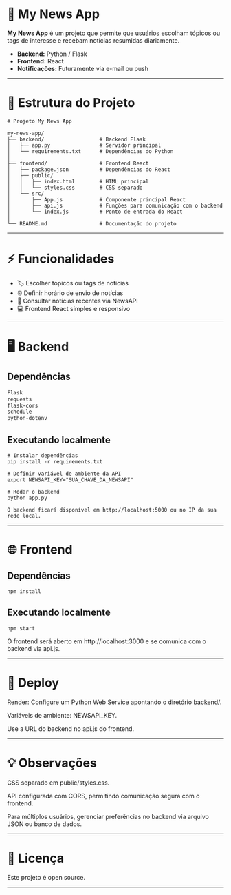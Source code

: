 # 📰 My News App

**My News App** é um projeto que permite que usuários escolham tópicos ou tags de interesse e recebam notícias resumidas diariamente.  

- **Backend:** Python / Flask  
- **Frontend:** React  
- **Notificações:** Futuramente via e-mail ou push  

---

# 📁 Estrutura do Projeto
```
# Projeto My News App

my-news-app/
├── backend/                  # Backend Flask
│   ├── app.py                # Servidor principal
│   └── requirements.txt      # Dependências do Python
│
├── frontend/                 # Frontend React
│   ├── package.json          # Dependências do React
│   ├── public/
│   │   ├── index.html        # HTML principal
│   │   └── styles.css        # CSS separado
│   └── src/
│       ├── App.js            # Componente principal React
│       ├── api.js            # Funções para comunicação com o backend
│       └── index.js          # Ponto de entrada do React
│
└── README.md                 # Documentação do projeto
```
---

# ⚡ Funcionalidades

- 🏷️ Escolher tópicos ou tags de notícias  
- ⏰ Definir horário de envio de notícias  
- 📰 Consultar notícias recentes via NewsAPI  
- 💻 Frontend React simples e responsivo  

---

# 🖥️ Backend

## Dependências

```txt
Flask
requests
flask-cors
schedule
python-dotenv
```
## Executando localmente
```
# Instalar dependências
pip install -r requirements.txt

# Definir variável de ambiente da API
export NEWSAPI_KEY="SUA_CHAVE_DA_NEWSAPI"

# Rodar o backend
python app.py

O backend ficará disponível em http://localhost:5000 ou no IP da sua rede local.
```

---

# 🌐 Frontend

## Dependências
```
npm install
```
## Executando localmente
```
npm start
```
O frontend será aberto em http://localhost:3000 e se comunica com o backend via api.js.


---

# 🚀 Deploy

Render: Configure um Python Web Service apontando o diretório backend/.

Variáveis de ambiente: NEWSAPI_KEY.

Use a URL do backend no api.js do frontend.



---

# 💡 Observações

CSS separado em public/styles.css.

API configurada com CORS, permitindo comunicação segura com o frontend.

Para múltiplos usuários, gerenciar preferências no backend via arquivo JSON ou banco de dados.



---

# 📄 Licença

Este projeto é open source.

---
